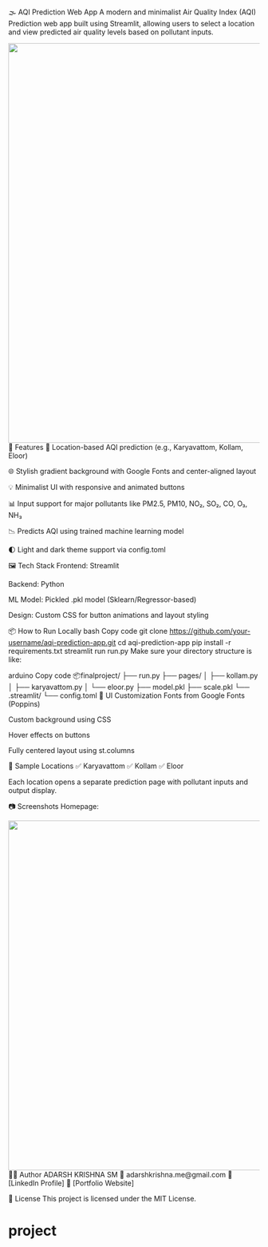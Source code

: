 🌫️ AQI Prediction Web App
A modern and minimalist Air Quality Index (AQI) Prediction web app built using Streamlit, allowing users to select a location and view predicted air quality levels based on pollutant inputs.

<div align="center"> <img src="a084635a-39c8-4e74-ac4c-a090572a4ba3.png" width="800"/> </div>
🚀 Features
📍 Location-based AQI prediction (e.g., Karyavattom, Kollam, Eloor)

🌐 Stylish gradient background with Google Fonts and center-aligned layout

💡 Minimalist UI with responsive and animated buttons

📊 Input support for major pollutants like PM2.5, PM10, NO₂, SO₂, CO, O₃, NH₃

📉 Predicts AQI using trained machine learning model

🌓 Light and dark theme support via config.toml

🖼️ Tech Stack
Frontend: Streamlit

Backend: Python

ML Model: Pickled .pkl model (Sklearn/Regressor-based)

Design: Custom CSS for button animations and layout styling

📦 How to Run Locally
bash
Copy code
git clone https://github.com/your-username/aqi-prediction-app.git
cd aqi-prediction-app
pip install -r requirements.txt
streamlit run run.py
Make sure your directory structure is like:

arduino
Copy code
📦finalproject/
├── run.py
├── pages/
│   ├── kollam.py
│   ├── karyavattom.py
│   └── eloor.py
├── model.pkl
├── scale.pkl
└── .streamlit/
    └── config.toml
🎨 UI Customization
Fonts from Google Fonts (Poppins)

Custom background using CSS

Hover effects on buttons

Fully centered layout using st.columns

📌 Sample Locations
✅ Karyavattom
✅ Kollam
✅ Eloor

Each location opens a separate prediction page with pollutant inputs and output display.

📷 Screenshots
Homepage:

<img src="a084635a-39c8-4e74-ac4c-a090572a4ba3.png" width="700">
👨‍💻 Author
ADARSH KRISHNA SM
📧 adarshkrishna.me@gmail.com
🔗 [LinkedIn Profile]
📁 [Portfolio Website]

📝 License
This project is licensed under the MIT License.

# project
